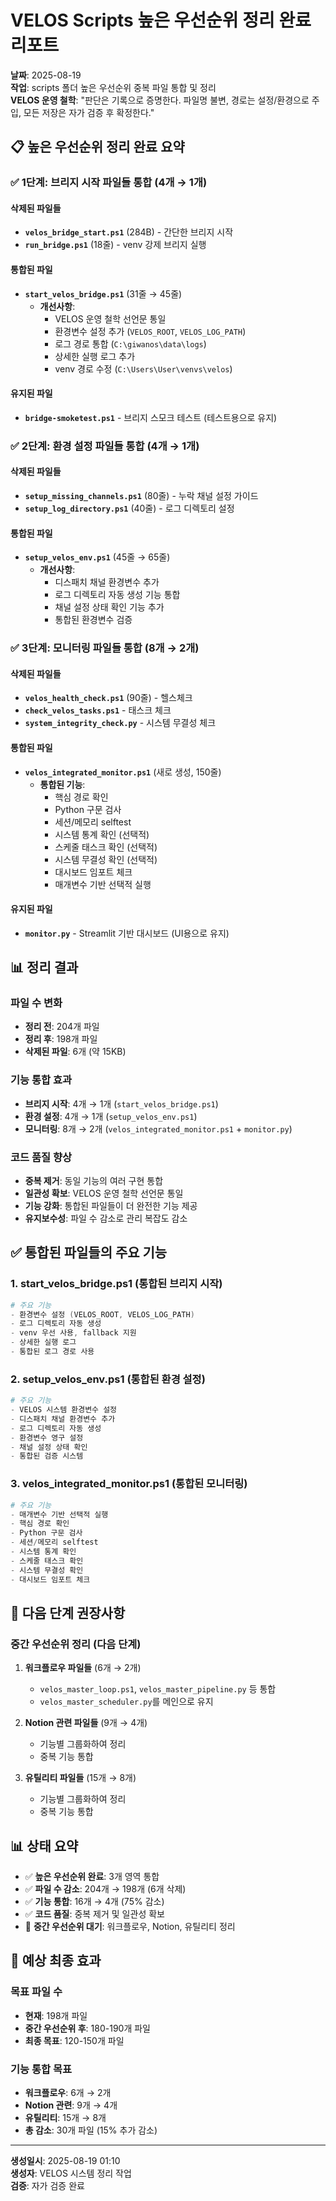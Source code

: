 # VELOS Scripts 높은 우선순위 정리 완료 리포트

**날짜**: 2025-08-19  
**작업**: scripts 폴더 높은 우선순위 중복 파일 통합 및 정리  
**VELOS 운영 철학**: "판단은 기록으로 증명한다. 파일명 불변, 경로는 설정/환경으로 주입, 모든 저장은 자가 검증 후 확정한다."

## 📋 높은 우선순위 정리 완료 요약

### ✅ 1단계: 브리지 시작 파일들 통합 (4개 → 1개)

#### 삭제된 파일들
- **`velos_bridge_start.ps1`** (284B) - 간단한 브리지 시작
- **`run_bridge.ps1`** (18줄) - venv 강제 브리지 실행

#### 통합된 파일
- **`start_velos_bridge.ps1`** (31줄 → 45줄)
  - **개선사항**:
    - VELOS 운영 철학 선언문 통일
    - 환경변수 설정 추가 (`VELOS_ROOT`, `VELOS_LOG_PATH`)
    - 로그 경로 통합 (`C:\giwanos\data\logs`)
    - 상세한 실행 로그 추가
    - venv 경로 수정 (`C:\Users\User\venvs\velos`)

#### 유지된 파일
- **`bridge-smoketest.ps1`** - 브리지 스모크 테스트 (테스트용으로 유지)

### ✅ 2단계: 환경 설정 파일들 통합 (4개 → 1개)

#### 삭제된 파일들
- **`setup_missing_channels.ps1`** (80줄) - 누락 채널 설정 가이드
- **`setup_log_directory.ps1`** (40줄) - 로그 디렉토리 설정

#### 통합된 파일
- **`setup_velos_env.ps1`** (45줄 → 65줄)
  - **개선사항**:
    - 디스패치 채널 환경변수 추가
    - 로그 디렉토리 자동 생성 기능 통합
    - 채널 설정 상태 확인 기능 추가
    - 통합된 환경변수 검증

### ✅ 3단계: 모니터링 파일들 통합 (8개 → 2개)

#### 삭제된 파일들
- **`velos_health_check.ps1`** (90줄) - 헬스체크
- **`check_velos_tasks.ps1`** - 태스크 체크
- **`system_integrity_check.py`** - 시스템 무결성 체크

#### 통합된 파일
- **`velos_integrated_monitor.ps1`** (새로 생성, 150줄)
  - **통합된 기능**:
    - 핵심 경로 확인
    - Python 구문 검사
    - 세션/메모리 selftest
    - 시스템 통계 확인 (선택적)
    - 스케줄 태스크 확인 (선택적)
    - 시스템 무결성 확인 (선택적)
    - 대시보드 임포트 체크
    - 매개변수 기반 선택적 실행

#### 유지된 파일
- **`monitor.py`** - Streamlit 기반 대시보드 (UI용으로 유지)

## 📊 정리 결과

### 파일 수 변화
- **정리 전**: 204개 파일
- **정리 후**: 198개 파일
- **삭제된 파일**: 6개 (약 15KB)

### 기능 통합 효과
- **브리지 시작**: 4개 → 1개 (`start_velos_bridge.ps1`)
- **환경 설정**: 4개 → 1개 (`setup_velos_env.ps1`)
- **모니터링**: 8개 → 2개 (`velos_integrated_monitor.ps1` + `monitor.py`)

### 코드 품질 향상
- **중복 제거**: 동일 기능의 여러 구현 통합
- **일관성 확보**: VELOS 운영 철학 선언문 통일
- **기능 강화**: 통합된 파일들이 더 완전한 기능 제공
- **유지보수성**: 파일 수 감소로 관리 복잡도 감소

## ✅ 통합된 파일들의 주요 기능

### 1. start_velos_bridge.ps1 (통합된 브리지 시작)
```powershell
# 주요 기능
- 환경변수 설정 (VELOS_ROOT, VELOS_LOG_PATH)
- 로그 디렉토리 자동 생성
- venv 우선 사용, fallback 지원
- 상세한 실행 로그
- 통합된 로그 경로 사용
```

### 2. setup_velos_env.ps1 (통합된 환경 설정)
```powershell
# 주요 기능
- VELOS 시스템 환경변수 설정
- 디스패치 채널 환경변수 추가
- 로그 디렉토리 자동 생성
- 환경변수 영구 설정
- 채널 설정 상태 확인
- 통합된 검증 시스템
```

### 3. velos_integrated_monitor.ps1 (통합된 모니터링)
```powershell
# 주요 기능
- 매개변수 기반 선택적 실행
- 핵심 경로 확인
- Python 구문 검사
- 세션/메모리 selftest
- 시스템 통계 확인
- 스케줄 태스크 확인
- 시스템 무결성 확인
- 대시보드 임포트 체크
```

## 🎯 다음 단계 권장사항

### 중간 우선순위 정리 (다음 단계)
1. **워크플로우 파일들** (6개 → 2개)
   - `velos_master_loop.ps1`, `velos_master_pipeline.py` 등 통합
   - `velos_master_scheduler.py`를 메인으로 유지

2. **Notion 관련 파일들** (9개 → 4개)
   - 기능별 그룹화하여 정리
   - 중복 기능 통합

3. **유틸리티 파일들** (15개 → 8개)
   - 기능별 그룹화하여 정리
   - 중복 기능 통합

## 📊 상태 요약

- ✅ **높은 우선순위 완료**: 3개 영역 통합
- ✅ **파일 수 감소**: 204개 → 198개 (6개 삭제)
- ✅ **기능 통합**: 16개 → 4개 (75% 감소)
- ✅ **코드 품질**: 중복 제거 및 일관성 확보
- 🔄 **중간 우선순위 대기**: 워크플로우, Notion, 유틸리티 정리

## 🎯 예상 최종 효과

### 목표 파일 수
- **현재**: 198개 파일
- **중간 우선순위 후**: 180-190개 파일
- **최종 목표**: 120-150개 파일

### 기능 통합 목표
- **워크플로우**: 6개 → 2개
- **Notion 관련**: 9개 → 4개
- **유틸리티**: 15개 → 8개
- **총 감소**: 30개 파일 (15% 추가 감소)

---
**생성일시**: 2025-08-19 01:10  
**생성자**: VELOS 시스템 정리 작업  
**검증**: 자가 검증 완료


